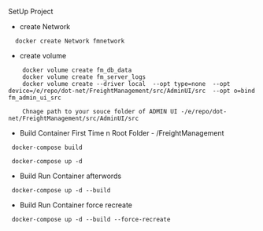 SetUp Project

- create Network

```
  docker create Network fmnetwork
```

- create volume

```
	docker volume create fm_db_data
	docker volume create fm_server_logs
	docker volume create --driver local  --opt type=none  --opt device=/e/repo/dot-net/FreightManagement/src/AdminUI/src  --opt o=bind  fm_admin_ui_src

	Chnage path to your souce folder of ADMIN UI -/e/repo/dot-net/FreightManagement/src/AdminUI/src
```

- Build Container 
	First Time n Root Folder - /FreightManagement
```
 docker-compose build
```

```
 docker-compose up -d
```

- Build Run Container afterwords
```
 docker-compose up -d --build
```

- Build Run Container force recreate
```
 docker-compose up -d --build --force-recreate
```
